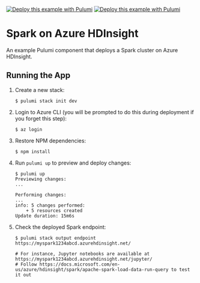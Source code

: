 [![Deploy this example with Pulumi](https://www.pulumi.com/images/deploy-with-pulumi/dark.svg)](https://app.pulumi.com/new?template=https://github.com/pulumi/examples/blob/master/classic-azure-ts-hdinsight-spark/README.md#gh-light-mode-only)
[![Deploy this example with Pulumi](https://www.pulumi.com/images/deploy-with-pulumi/light.svg)](https://app.pulumi.com/new?template=https://github.com/pulumi/examples/blob/master/classic-azure-ts-hdinsight-spark/README.md#gh-dark-mode-only)

# Spark on Azure HDInsight

An example Pulumi component that deploys a Spark cluster on Azure HDInsight.

## Running the App

1.  Create a new stack:

    ```
    $ pulumi stack init dev
    ```

1.  Login to Azure CLI (you will be prompted to do this during deployment if you forget this step):

    ```
    $ az login
    ```

1.  Restore NPM dependencies:

    ```
    $ npm install
    ```

1.  Run `pulumi up` to preview and deploy changes:

    ```
    $ pulumi up
    Previewing changes:
    ...

    Performing changes:
    ...
    info: 5 changes performed:
        + 5 resources created
    Update duration: 15m6s
    ```

1.  Check the deployed Spark endpoint:

    ```
    $ pulumi stack output endpoint
    https://myspark1234abcd.azurehdinsight.net/

    # For instance, Jupyter notebooks are available at https://myspark1234abcd.azurehdinsight.net/jupyter/
    # Follow https://docs.microsoft.com/en-us/azure/hdinsight/spark/apache-spark-load-data-run-query to test it out
    ```
